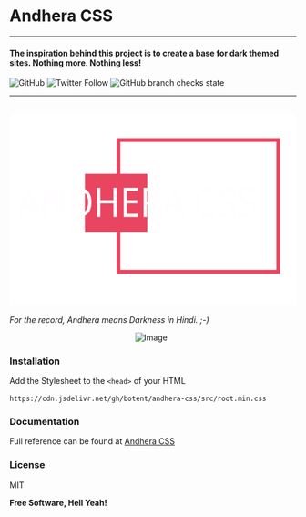 # Andhera CSS
----

#### The inspiration behind this project is to create a base for dark themed sites. Nothing more. Nothing less! 
![GitHub](https://img.shields.io/github/license/botent/andhera-css?style=for-the-badge) ![Twitter Follow](https://img.shields.io/twitter/follow/KumarPeri?logo=twitter&style=for-the-badge) ![GitHub branch checks state](https://img.shields.io/github/checks-status/botent/andhera-css/master?style=for-the-badge) 

----
&nbsp; &nbsp;  &nbsp;  &nbsp;  &nbsp;  &nbsp;  &nbsp;  &nbsp;  &nbsp;  &nbsp;  &nbsp;  &nbsp;  &nbsp;  &nbsp;  &nbsp;  &nbsp;  &nbsp;  &nbsp;  &nbsp;  &nbsp;  &nbsp;  &nbsp;  &nbsp;  &nbsp;  &nbsp;  &nbsp;  &nbsp;  &nbsp;     ![Image](./docs/assets/logo_nobg.svg)

*For the record, Andhera means Darkness in Hindi. ;-)* 

&nbsp; &nbsp;  &nbsp;  &nbsp;  &nbsp;  &nbsp;  &nbsp;  &nbsp;  &nbsp;  &nbsp;  &nbsp;  &nbsp;  &nbsp;  &nbsp;  &nbsp;  &nbsp;  &nbsp;  &nbsp;  &nbsp;  &nbsp;  &nbsp;  &nbsp;  &nbsp;  &nbsp;  &nbsp;  &nbsp;  &nbsp;  &nbsp;     ![Image](https://media.giphy.com/media/8pSuxZ0GOW91e/giphy.gif)

### Installation

Add the Stylesheet to the ```<head>``` of your HTML
```
https://cdn.jsdelivr.net/gh/botent/andhera-css/src/root.min.css
```

### Documentation

Full reference can be found at [Andhera CSS](https://botent.github.io/andhera-css/)

### License

MIT

**Free Software, Hell Yeah!**
